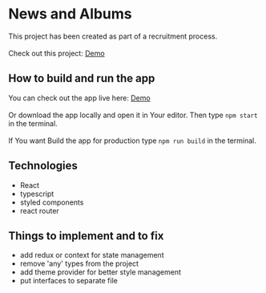 # News and Albums
This project has been created as part of a recruitment process.<br/><br/>
Check out this project: [Demo](https://macrapacki.github.io/news-albums/)
  
## How to build and run the app 
You can check out the app live here: [Demo](https://macrapacki.github.io/news-albums/)</br></br>
Or download the app locally and open it in Your editor. Then type `npm start` in the terminal.</br></br>
If You want Build the app for production type `npm run build` in the terminal.

## Technologies
- React  
- typescript
- styled components
- react router

## Things to implement and to fix
- add redux or context for state management
- remove 'any' types from the project
- add theme provider for better style management
- put interfaces to separate file



